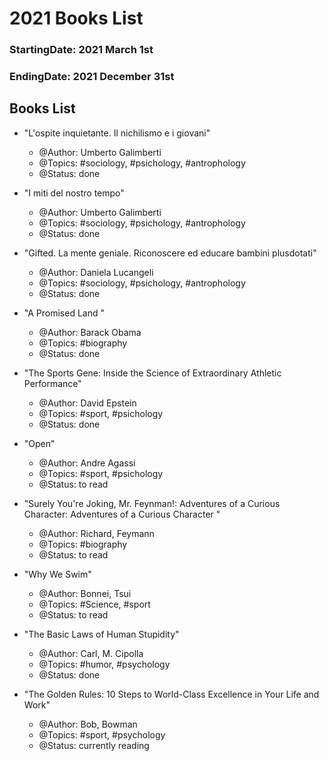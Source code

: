 # 2021 Books List

### StartingDate: 2021 March 1st
### EndingDate: 2021 December 31st

## Books List

- "L'ospite inquietante. Il nichilismo e i giovani" 
    - @Author: Umberto Galimberti
    - @Topics: #sociology, #psichology, #antrophology
    - @Status: done
 
-  "I miti del nostro tempo"
    - @Author: Umberto Galimberti
    - @Topics: #sociology, #psichology, #antrophology
    - @Status: done

-  "Gifted. La mente geniale. Riconoscere ed educare bambini plusdotati"
    - @Author: Daniela Lucangeli
    - @Topics: #sociology, #psichology, #antrophology
    - @Status: done 

-  "A Promised Land "
    - @Author: Barack Obama
    - @Topics: #biography
    - @Status: done

-  "The Sports Gene: Inside the Science of Extraordinary Athletic Performance"
    - @Author: David Epstein
    - @Topics: #sport, #psichology
    - @Status: done

-  "Open"
    - @Author: Andre Agassi
    - @Topics: #sport, #psichology
    - @Status: to read

-  "Surely You're Joking, Mr. Feynman!: Adventures of a Curious Character: Adventures of a Curious Character "
    - @Author: Richard, Feymann
    - @Topics: #biography
    - @Status: to read

-  "Why We Swim"
    - @Author: Bonnei, Tsui
    - @Topics: #Science, #sport
    - @Status: to read

-  "The Basic Laws of Human Stupidity"
    - @Author: Carl, M. Cipolla
    - @Topics: #humor, #psychology
    - @Status: done
   
 - "The Golden Rules: 10 Steps to World-Class Excellence in Your Life and Work"
    - @Author: Bob, Bowman
    - @Topics: #sport, #psychology
    - @Status: currently reading
